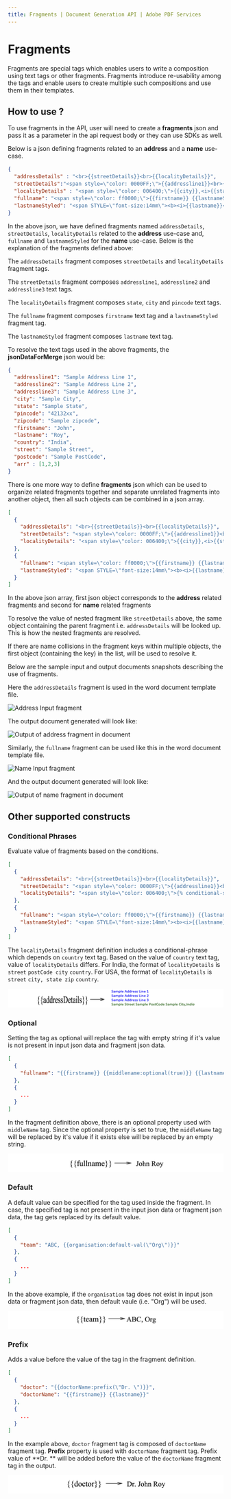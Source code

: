 ```yaml
---
title: Fragments | Document Generation API | Adobe PDF Services
---
```

# Fragments

Fragments are special tags which enables users to write a composition using text tags or other fragments. Fragments introduce re-usability among the tags and enable users to create multiple such compositions and use them in their templates.

## How to use ?

To use fragments in the API, user will need to create a **fragments** json and pass it as a parameter in the api request body or they can use SDKs as well.

Below is a json defining fragments related to an **address** and a **name** use-case.
```json
{
  "addressDetails" : "<br>{{streetDetails}}<br>{{localityDetails}}",
  "streetDetails":"<span style=\"color: 0000FF;\">{{addressline1}}<br>{{addressline2}}<br>{{addressline3}}",
  "localityDetails" : "<span style=\"color: 006400;\">{{city}},<i>{{state}}</i>-<b>{{pincode}}</b>",
  "fullname": "<span style=\"color: ff0000;\">{{firstname}} {{lastnameStyled}}",
  "lastnameStyled": "<span STYLE=\"font-size:14mm\"><b><i>{{lastname}}</i></b>"
}
```

In the above json, we have defined fragments named `addressDetails`, `streetDetails`, `localityDetails` related to the **address** use-case and,  `fullname` and `lastnameStyled` for the **name** use-case. Below is the explanation of the fragments defined above: 

The `addressDetails` fragment composes `streetDetails` and `localityDetails` fragment tags.

The `streetDetails` fragment composes `addressline1`, `addressline2` and `addressline3` text tags.

The `localityDetails` fragment composes `state`, `city` and `pincode` text tags.

The `fullname` fragment composes `firstname` text tag and a `lastnameStyled` fragment tag.

The `lastnameStyled` fragment composes `lastname` text tag.

To resolve the text tags used in the above fragments, the **jsonDataForMerge** json would be:

```json
{
  "addressline1": "Sample Address Line 1",
  "addressline2": "Sample Address Line 2",
  "addressline3": "Sample Address Line 3",
  "city": "Sample City",
  "state": "Sample State",
  "pincode": "42132xx",
  "zipcode": "Sample zipcode",
  "firstname": "John",
  "lastname": "Roy",
  "country": "India",
  "street": "Sample Street",
  "postcode": "Sample PostCode",
  "arr" : [1,2,3]
}
```
There is one more way to define **fragments** json which can be used to organize related fragments together and separate unrelated fragments into another object, then all such objects can be combined in a json array. 
```json
[
  {
    "addressDetails": "<br>{{streetDetails}}<br>{{localityDetails}}",
    "streetDetails": "<span style=\"color: 0000FF;\">{{addressline1}}<br>{{addressline2}}<br>{{addressline3}}",
    "localityDetails": "<span style=\"color: 006400;\">{{city}},<i>{{state}}</i>-<b>{{pincode}}</b>"
  },
  {
    "fullname": "<span style=\"color: ff0000;\">{{firstname}} {{lastnameStyled}}",
    "lastnameStyled": "<span STYLE=\"font-size:14mm\"><b><i>{{lastname}}</i></b>"
  }
]
```

In the above json array, first json object corresponds to the **address** related fragments and second for **name** related fragments

<InlineAlert slots="text"/>

To resolve the value of nested fragment like `streetDetails` above, the same object containing the parent fragment i.e. `addressDetails` will be looked up. This is how the nested fragments are resolved.

<InlineAlert slots="text"/>

If there are name collisions in the fragment keys within multiple objects, the first object (containing the key) in the list, will be used to resolve it.

Below are the sample input and output documents snapshots describing the use of fragments.

Here the `addressDetails` fragment is used in the word document template file.

![Address Input fragment](../images/address_input.png)

The output document generated will look like:

![Output of address fragment in document](../images/address_output.png)

Similarly,  the `fullname` fragment can be used like this in the word document template file.

![Name Input fragment](../images/name_input.png)

And the output document generated will look like:

![Output of name fragment in document](../images/name_output.png)

## Other supported constructs

### Conditional Phrases
Evaluate value of fragments based on the conditions.

```json
[
  {
    "addressDetails": "<br>{{streetDetails}}<br>{{localityDetails}}",
    "streetDetails": "<span style=\"color: 0000FF;\">{{addressline1}}<br>{{addressline2}}<br>{{addressline3}}</span>",
    "localityDetails": "<span style=\"color: 006400;\">{% conditional-section expr(country=\"India\") %}{{street}} {{postcode}} {{city}},<i>{{country}}</i> {% end-section %}{% conditional-section expr(country=\"USA\") %}{{street}}{{city}} {{state}} {{zip}},<i>{{country}}</i> {% end-section %}</span>"
  },
  {
    "fullname": "<span style=\"color: ff0000;\">{{firstname}} {{lastnameStyled}}</span>",
    "lastnameStyled": "<span STYLE=\"font-size:14mm\"><b><i>{{lastname}}</i></b></span>"
  }
]
```
The `localityDetails` fragment definition includes a conditional-phrase which depends on `country` text tag. Based on the value of `country` text tag, value of `localityDetails` differs.
For India, the format of `localityDetails` is
`street`
`postCode city`
`country`. For USA, the format of `localityDetails` is
`street`
`city, state zip`
`country`.

![Output of fragment with condition in document](../images/fragments-condition.png)


### Optional
Setting the tag as optional will replace the tag with empty string if it's value is not present in input json data and fragment json data.

```json
[
  {
    "fullname": "{{firstname}} {{middlename:optional(true)}} {{lastname}}"
  },
  {
    ...
  }
]
```

In the fragment definition above, there is an optional property used with `middleName` tag. Since the optional property is set to true, the `middleName` tag will be replaced by it's value if it exists else will be replaced by an empty string.

![Output of fragment with optional value in document](../images/fragments-optional.png)

### Default
A default value can be specified for the tag used inside the fragment. In case, the specified tag is not present in the input json data or fragment json data, the tag gets replaced by its default value.
```json
[
  {
    "team": "ABC, {{organisation:default-val(\"Org\")}}"
  },
  {
    ...
  }
]
```

In the above example, if the `organisation` tag does not exist in input json data or fragment json data, then default vaule (i.e. "Org") will be used.

![Output of fragment with default value in document](../images/fragments-default.png)

### Prefix
Adds a value before the value of the tag in the fragment definition.
```json
[
  {
    "doctor": "{{doctorName:prefix(\"Dr. \")}}",
    "doctorName": "{{firstname}} {{lastname}}"
  },
  {
    ...
  }
]
```
In the example above, `doctor` fragment tag is composed of `doctorName` fragment tag. **Prefix** property is used with `doctorName` fragment tag. Prefix value of **Dr. ** will be added before the value of the `doctorName` fragment tag in the output.

![Output of fragment with prefix in document](../images/fragments-prefix.png)

